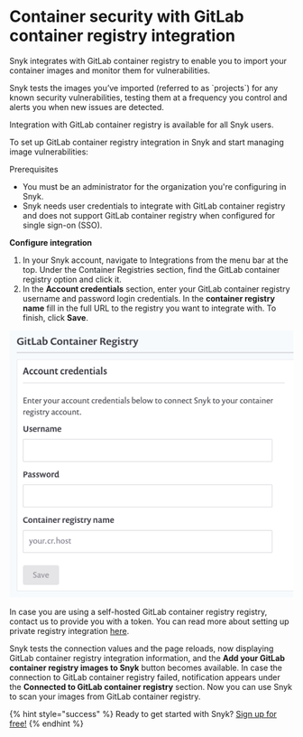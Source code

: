 # Container security with GitLab container registry integration

Snyk integrates with GitLab container registry to enable you to import your container images and monitor them for vulnerabilities.

Snyk tests the images you’ve imported \(referred to as \`projects\`\) for any known security vulnerabilities, testing them at a frequency you control and alerts you when new issues are detected.

Integration with GitLab container registry is available for all Snyk users.

To set up GitLab container registry integration in Snyk and start managing image vulnerabilities:

Prerequisites

* You must be an administrator for the organization you're configuring in Snyk.
* Snyk needs user credentials to integrate with GitLab container registry and does not support GitLab container registry when configured for single sign-on \(SSO\).

**Configure integration**

1. In your Snyk account, navigate to Integrations from the menu bar at the top. Under the Container Registries section, find the GitLab container registry option and click it. 
2. In the **Account credentials** section, enter your GitLab container registry username and password login credentials. In the **container registry name** fill in the full URL to the registry you want to integrate with. To finish, click **Save**.

![](../../../.gitbook/assets/mceclip1-6-.png/)

In case you are using a self-hosted GitLab container registry registry, contact us to provide you with a token. You can read more about setting up private registry integration [here](snyk-container/integrate-self-hosted-container-registries/snyk-integration-to-self-hosted-container-registries).

Snyk tests the connection values and the page reloads, now displaying GitLab container registry integration information, and the **Add your GitLab container registry images to Snyk** button becomes available. In case the connection to GitLab container registry failed, notification appears under the **Connected to GitLab container registry** section. Now you can use Snyk to scan your images from GitLab container registry.

{% hint style="success" %}
Ready to get started with Snyk? [Sign up for free!](https://snyk.io/login?cta=sign-up&loc=footer&page=support_docs_page/)
{% endhint %}

